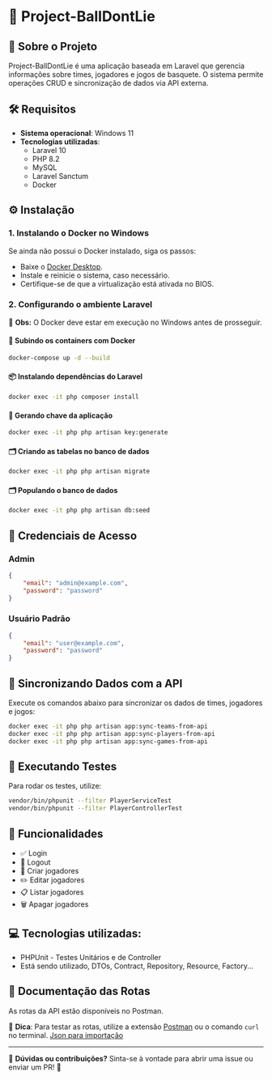 # 🏀 Project-BallDontLie

## 📌 Sobre o Projeto
Project-BallDontLie é uma aplicação baseada em Laravel que gerencia informações sobre times, jogadores e jogos de basquete. O sistema permite operações CRUD e sincronização de dados via API externa.

## 🛠 Requisitos
- **Sistema operacional**: Windows 11
- **Tecnologias utilizadas**:
  - Laravel 10
  - PHP 8.2
  - MySQL
  - Laravel Sanctum
  - Docker

## ⚙️ Instalação
### 1. Instalando o Docker no Windows
Se ainda não possui o Docker instalado, siga os passos:
- Baixe o [Docker Desktop](https://www.docker.com/products/docker-desktop/).
- Instale e reinicie o sistema, caso necessário.
- Certifique-se de que a virtualização está ativada no BIOS.

### 2. Configurando o ambiente Laravel
🔹 **Obs:** O Docker deve estar em execução no Windows antes de prosseguir.

#### 🚀 Subindo os containers com Docker
```sh
docker-compose up -d --build
```

#### 📦 Instalando dependências do Laravel
```sh
docker exec -it php composer install
```

#### 🔑 Gerando chave da aplicação
```sh
docker exec -it php php artisan key:generate
```

#### 🗂 Criando as tabelas no banco de dados
```sh
docker exec -it php php artisan migrate
```

#### 🗂 Populando o banco de dados
```sh
docker exec -it php php artisan db:seed
```

## 🔐 Credenciais de Acesso
### Admin
```json
{
    "email": "admin@example.com",
    "password": "password"
}
```

### Usuário Padrão
```json
{
    "email": "user@example.com",
    "password": "password"
}
```

## 🔄 Sincronizando Dados com a API
Execute os comandos abaixo para sincronizar os dados de times, jogadores e jogos:
```sh
docker exec -it php php artisan app:sync-teams-from-api
docker exec -it php php artisan app:sync-players-from-api
docker exec -it php php artisan app:sync-games-from-api
```

## 🧪 Executando Testes
Para rodar os testes, utilize:
```sh
vendor/bin/phpunit --filter PlayerServiceTest
vendor/bin/phpunit --filter PlayerControllerTest
```

## 🚀 Funcionalidades
- ✅ Login
- 🚪 Logout
- 🏀 Criar jogadores
- ✏️ Editar jogadores
- 📋 Listar jogadores
- 🗑  Apagar jogadores

## 💻 Tecnologias utilizadas:
  - PHPUnit - Testes Unitários e de Controller
  - Está sendo utilizado, DTOs, Contract, Repository, Resource, Factory...


## 📌 Documentação das Rotas
As rotas da API estão disponíveis no Postman.

🔗 **Dica**: Para testar as rotas, utilize a extensão [Postman](https://www.postman.com/) ou o comando `curl` no terminal. [Json para importação](https://drive.google.com/file/d/1LqvkQAsUM_bbumrLo0142RtQjc24MwIh/view?usp=drive_link)


---
📝 **Dúvidas ou contribuições?** Sinta-se à vontade para abrir uma issue ou enviar um PR! 🚀

